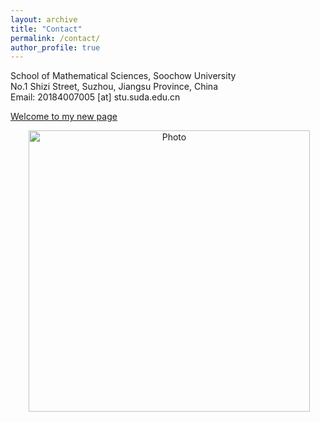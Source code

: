 ```yaml
---
layout: archive
title: "Contact"
permalink: /contact/
author_profile: true
---
```

School of Mathematical Sciences, Soochow University<br>
No.1 Shizi Street, Suzhou, Jiangsu Province, China<br>
Email: 20184007005 [at] stu.suda.edu.cn

[Welcome to my new page](https://1223steven.github.io/files/cjxie/index.html)

<p align="center">
  <img src="https://1223steven.github.io/images/suzhou_1.png?raw=true" alt="Photo" style="width: 450px;"/> 
</p>
